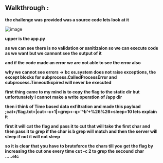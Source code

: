 ## Walkthrough :
  **the challenge was provided was a source code lets look at it**

  ![image](https://github.com/user-attachments/assets/f9717d91-d817-4ab9-b444-be24f6ba98d7)

  **upper is the app.py**

  **as we can see there is no validation or sanitizaion so we can execute code as we want but we cannont see the output of it**

  **and if the code made an error we are not able to see the error also**

  **why we cannot see errors -> bc os.system does not raise exceptions, the except blocks for subprocess.CalledProcessError and subprocess.TimeoutExpired will never be executed**
  
  **first thing came to my mind is to copy the flag to the static dir but unfortunately i cannot make a write operation of /app dir** 
  
  **then i think of Time based data exfiltration and made this payload ;cat+/flag.txt+|cut+-c+1|+grep+-q+'^b'+%26%26+sleep+10  lets explain it**

  **first it will cat the flag and pass it to cut that will take the first char and then pass it to grep if the char is b grep will match and then the server will sleep if not it will not sleep**

  **so it is clear that you have to bruteforce the chars till you get the flag by increasing the cut one every time cut -c 2 to grep the secound char .....etc**
